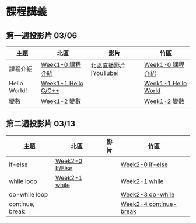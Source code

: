 # 課程講義

## 第一週投影片 03/06

| 主題         | 北區                                      | 影片 | 竹區 |
| ------------ | ----------------------------------------- | ---- | ---- |
| 課程介紹     | [Week1-0 課程介紹][tp-intro]              | [北區直播影片 [YouTube]][tp-yt-all-in-one]     |  [Week1-0 課程介紹][hc-intro]    |
| Hello World! | [Week1-1 Hello C/C++][tp-getting-started] |      | [Week1-1 Hello World][hc-getting-started]     |
| 變數         | [Week1-2 變數][tp-variables]              |      |[Week1-2 變數][hc-variables]|

[tp-intro]: https://drive.google.com/file/d/14ETYzcQK1DscPk_418FTsOd0yz3GHhlM/view?usp=sharing
[tp-getting-started]: https://www.csie.ntu.edu.tw/~b06902029/reveal.js/Sprout/2021/GettingStarted/#/
[tp-variables]: https://www.csie.ntu.edu.tw/~b06902029/reveal.js/Sprout/2021/Variables/#/
[tp-yt-all-in-one]: https://youtu.be/zNZ28UL-1-E
[hc-intro]: https://docs.google.com/presentation/d/1e1REcy_nbvigyJs79X21qmIsjrq-xvYVJlRaqDChgD8/edit?usp=sharing
[hc-getting-started]: https://docs.google.com/presentation/d/1PKSi_w4ByfEqsdobigMur0aPyXr9IeAcvP3H4d2ISiY/edit?usp=sharing
[hc-variables]: https://slides.com/hsutzu/variable

## 第二週投影片 03/13

| 主題         | 北區                                      | 影片 | 竹區 |
| ------------ | ----------------------------------------- | ---- | ---- |
| if-else      | [Week2-0 If/Else][tp-if-else]             |      | [Week2-0 if-else][hc-if-else]    |
| while loop   | [Week2-1 while][tp-while]                 |      | [Week2-1 while][hc-while]     |
| do-while loop|                                           |      | [Week2-3 do-while][hc-do-while] |
| continue, break|                                         |      | [Week2-4 continue-break][hc-continue-break] |
  
[tp-if-else]: https://www.csie.ntu.edu.tw/~b06902029/reveal.js/Sprout/2021/IfElse/#/
[tp-while]: https://slides.com/jt94/sprout-2021-while
[hc-if-else]: https://docs.google.com/presentation/d/1ZOdWIh0Uvy6w6cOxNIVj8DJDrhSQY1elhFzm9mVeXmk/edit?usp=sharing
[hc-while]: https://drive.google.com/file/d/1Z96tUIa7Xvr3MoSb9-0yf562fTCEt73z/view?usp=sharing
[hc-do-while]: https://hackmd.io/@i2y3z9dITSa_Q_7V7h-AoA/r1U_pZ1QO
[hc-continue-break]: https://hackmd.io/@i2y3z9dITSa_Q_7V7h-AoA/HyHcP_JQd
